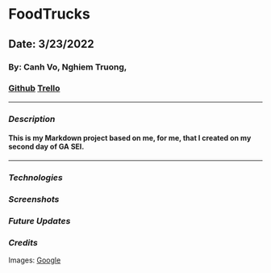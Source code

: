# FoodTrucks

## Date: 3/23/2022

### By: Canh Vo, Nghiem Truong,

### [Github](https://github.com/vinhnghiemcr/FoodTrucks) [Trello]()

---

### **_Description_**

#### This is my Markdown project based on me, for me, that I created on my second day of GA SEI.

---

### **_Technologies_**

### **_Screenshots_**

### **_Future Updates_**

### **_Credits_**

Images: [Google](https://www.google.com/)
